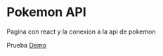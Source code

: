 # Pokemon API

Pagina con react y la conexion a la api de pokemon

Prueba [Demo](https://e-melara.github.io/intro/)
